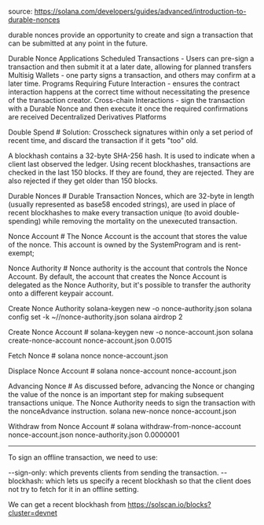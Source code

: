 source: https://solana.com/developers/guides/advanced/introduction-to-durable-nonces

durable nonces provide an opportunity to create and sign a transaction that can be submitted at any point in the future.

Durable Nonce Applications
Scheduled Transactions - Users can pre-sign a transaction and then submit it at a later date, allowing for planned transfers
Multisig Wallets - one party signs a transaction, and others may confirm at a later time. 
Programs Requiring Future Interaction - ensures the contract interaction happens at the correct time without necessitating the presence of the transaction creator.
Cross-chain Interactions - sign the transaction with a Durable Nonce and then execute it once the required confirmations are received
Decentralized Derivatives Platforms

Double Spend #
Solution: Crosscheck signatures within only a set period of recent time, and discard the transaction if it gets "too" old.

 A blockhash contains a 32-byte SHA-256 hash. It is used to indicate when a client last observed the ledger. 
Using recent blockhashes, transactions are checked in the last 150 blocks. If they are found, they are rejected. They are also rejected if they get older than 150 blocks.

Durable Nonces #
Durable Transaction Nonces, which are 32-byte in length (usually represented as base58 encoded strings), are used in place of recent blockhashes to make every transaction unique (to avoid double-spending) while removing the mortality on the unexecuted transaction.

Nonce Account #
The Nonce Account is the account that stores the value of the nonce. This account is owned by the SystemProgram and is rent-exempt;

Nonce Authority #
Nonce authority is the account that controls the Nonce Account.  By default, the account that creates the Nonce Account is delegated as the Nonce Authority, but it's possible to transfer the authority onto a different keypair account.

Create Nonce Authority 
solana-keygen new -o nonce-authority.json
solana config set -k ~/<path>/nonce-authority.json
solana airdrop 2

Create Nonce Account #
solana-keygen new -o nonce-account.json
solana create-nonce-account nonce-account.json 0.0015

Fetch Nonce #
solana nonce nonce-account.json

Displace Nonce Account #
solana nonce-account nonce-account.json

Advancing Nonce #
As discussed before, advancing the Nonce or changing the value of the nonce is an important step for making subsequent transactions unique. The Nonce Authority needs to sign the transaction with the nonceAdvance instruction.
solana new-nonce nonce-account.json

Withdraw from Nonce Account #
solana withdraw-from-nonce-account nonce-account.json nonce-authority.json 0.0000001


--------------------

To sign an offline transaction, we need to use:

--sign-only: which prevents clients from sending the transaction.
--blockhash: which lets us specify a recent blockhash so that the client does not try to fetch for it in an offline setting.

We can get a recent blockhash from https://solscan.io/blocks?cluster=devnet